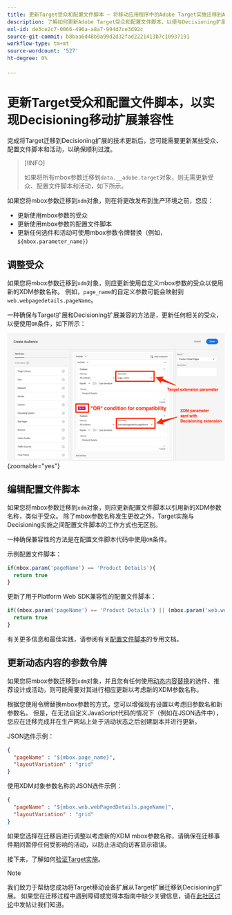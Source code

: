 ```yaml
---
title: 更新Target受众和配置文件脚本 — 将移动应用程序中的Adobe Target实施迁移到Adobe Journey Optimizer - Decisioning扩展
description: 了解如何更新Adobe Target受众和配置文件脚本，以便与Decisioning扩展兼容。
exl-id: de3ce2c7-0066-496a-a8a7-994d7ce3d92c
source-git-commit: b8baa6d48b9a99d2d32fad2221413b7c10937191
workflow-type: tm+mt
source-wordcount: '527'
ht-degree: 0%

---
```


# 更新Target受众和配置文件脚本，以实现Decisioning移动扩展兼容性


完成将Target迁移到Decisioning扩展的技术更新后，您可能需要更新某些受众、配置文件脚本和活动，以确保顺利过渡。

>[!INFO]
>
>如果将所有mbox参数迁移到`data.__adobe.target`对象，则无需更新受众、配置文件脚本和活动，如下所示。


如果您将mbox参数迁移到`xdm`对象，则在将更改发布到生产环境之前，您应：

* 更新使用mbox参数的受众
* 更新使用mbox参数的配置文件脚本
* 更新任何选件和活动可使用mbox参数令牌替换（例如，`${mbox.parameter_name}`）

## 调整受众

如果您将mbox参数迁移到`xdm`对象，则应更新使用自定义mbox参数的受众以使用新的XDM参数名称。 例如，`page_name`的自定义参数可能会映射到`web.webpagedetails.pageName`。

一种确保与Target扩展和Decisioning扩展兼容的方法是，更新任何相关的受众，以便使用`OR`条件，如下所示：

![如何查看更新Target受众以获得Decisioning扩展兼容性](assets/target-audience-update.png){zoomable="yes"}

## 编辑配置文件脚本

如果您将mbox参数迁移到`xdm`对象，则应更新配置文件脚本以引用新的XDM参数名称，类似于受众。 除了mbox参数名称发生更改之外，Target实施与Decisioning实施之间配置文件脚本的工作方式也无区别。

一种确保兼容性的方法是在配置文件脚本代码中使用`OR`条件。

示例配置文件脚本：

```Javascript
if(mbox.param('pageName') == 'Product Details'){
  return true
}
```

更新了用于Platform Web SDK兼容性的配置文件脚本：

```Javascript
if((mbox.param('pageName') == 'Product Details') || (mbox.param('web.webPageDetails.pageName') =='Product Details')){
  return true
}
```

有关更多信息和最佳实践，请参阅有关[配置文件脚本](https://experienceleague.adobe.com/en/docs/target/using/audiences/visitor-profiles/profile-parameters)的专用文档。

## 更新动态内容的参数令牌

如果您将mbox参数迁移到`xdm`对象，并且您有任何使用[动态内容替换](https://experienceleague.adobe.com/en/docs/target/using/experiences/offers/passing-profile-attributes-to-the-html-offer)的选件、推荐设计或活动，则可能需要对其进行相应更新以考虑新的XDM参数名称。

根据您使用令牌替换mbox参数的方式，您可以增强现有设置以考虑旧参数名和新参数名。 但是，在无法自定义JavaScript代码的情况下（例如在JSON选件中），您应在迁移完成并在生产网站上处于活动状态之后创建副本并进行更新。

JSON选件示例：

```JSON
{
  "pageName" : "${mbox.page_name}",
  "layoutVariation" : "grid"
}
```

使用XDM对象参数名称的JSON选件示例：

```JSON
{
  "pageName" : "${mbox.web.webPagedDetails.pageName}",
  "layoutVariation" : "grid"
}
```

如果您选择在迁移后进行调整以考虑新的XDM mbox参数名称，请确保在迁移事件期间暂停任何受影响的活动，以防止活动向访客显示错误。


接下来，了解如何[验证Target实施](validate.md)。

>[!NOTE]
>
>我们致力于帮助您成功将Target移动设备扩展从Target扩展迁移到Decisioning扩展。 如果您在迁移过程中遇到障碍或觉得本指南中缺少关键信息，请在[此社区讨论](https://experienceleaguecommunities.adobe.com/t5/adobe-experience-platform-data/tutorial-discussion-migrate-target-from-at-js-to-web-sdk/m-p/575587#M463)中发帖让我们知道。
